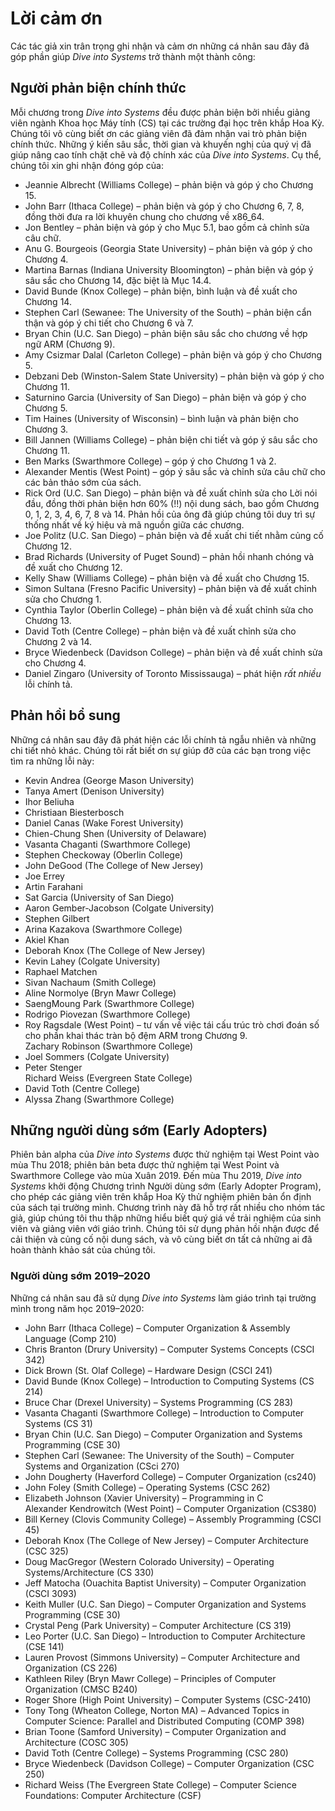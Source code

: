 # Lời cảm ơn

Các tác giả xin trân trọng ghi nhận và cảm ơn những cá nhân sau đây đã góp phần giúp *Dive into Systems* trở thành một thành công:

## Người phản biện chính thức

Mỗi chương trong *Dive into Systems* đều được phản biện bởi nhiều giảng viên ngành Khoa học Máy tính (CS) tại các trường đại học trên khắp Hoa Kỳ. Chúng tôi vô cùng biết ơn các giảng viên đã đảm nhận vai trò phản biện chính thức. Những ý kiến sâu sắc, thời gian và khuyến nghị của quý vị đã giúp nâng cao tính chặt chẽ và độ chính xác của *Dive into Systems*. Cụ thể, chúng tôi xin ghi nhận đóng góp của:

- Jeannie Albrecht (Williams College) – phản biện và góp ý cho Chương 15.  
- John Barr (Ithaca College) – phản biện và góp ý cho Chương 6, 7, 8, đồng thời đưa ra lời khuyên chung cho chương về x86_64.  
- Jon Bentley – phản biện và góp ý cho Mục 5.1, bao gồm cả chỉnh sửa câu chữ.  
- Anu G. Bourgeois (Georgia State University) – phản biện và góp ý cho Chương 4.  
- Martina Barnas (Indiana University Bloomington) – phản biện và góp ý sâu sắc cho Chương 14, đặc biệt là Mục 14.4.  
- David Bunde (Knox College) – phản biện, bình luận và đề xuất cho Chương 14.  
- Stephen Carl (Sewanee: The University of the South) – phản biện cẩn thận và góp ý chi tiết cho Chương 6 và 7.  
- Bryan Chin (U.C. San Diego) – phản biện sâu sắc cho chương về hợp ngữ ARM (Chương 9).  
- Amy Csizmar Dalal (Carleton College) – phản biện và góp ý cho Chương 5.  
- Debzani Deb (Winston-Salem State University) – phản biện và góp ý cho Chương 11.  
- Saturnino Garcia (University of San Diego) – phản biện và góp ý cho Chương 5.  
- Tim Haines (University of Wisconsin) – bình luận và phản biện cho Chương 3.  
- Bill Jannen (Williams College) – phản biện chi tiết và góp ý sâu sắc cho Chương 11.  
- Ben Marks (Swarthmore College) – góp ý cho Chương 1 và 2.  
- Alexander Mentis (West Point) – góp ý sâu sắc và chỉnh sửa câu chữ cho các bản thảo sớm của sách.  
- Rick Ord (U.C. San Diego) – phản biện và đề xuất chỉnh sửa cho Lời nói đầu, đồng thời phản biện hơn 60% (!!) nội dung sách, bao gồm Chương 0, 1, 2, 3, 4, 6, 7, 8 và 14. Phản hồi của ông đã giúp chúng tôi duy trì sự thống nhất về ký hiệu và mã nguồn giữa các chương.  
- Joe Politz (U.C. San Diego) – phản biện và đề xuất chi tiết nhằm củng cố Chương 12.  
- Brad Richards (University of Puget Sound) – phản hồi nhanh chóng và đề xuất cho Chương 12.  
- Kelly Shaw (Williams College) – phản biện và đề xuất cho Chương 15.  
- Simon Sultana (Fresno Pacific University) – phản biện và đề xuất chỉnh sửa cho Chương 1.  
- Cynthia Taylor (Oberlin College) – phản biện và đề xuất chỉnh sửa cho Chương 13.  
- David Toth (Centre College) – phản biện và đề xuất chỉnh sửa cho Chương 2 và 14.  
- Bryce Wiedenbeck (Davidson College) – phản biện và đề xuất chỉnh sửa cho Chương 4.  
- Daniel Zingaro (University of Toronto Mississauga) – phát hiện *rất nhiều* lỗi chính tả.

## Phản hồi bổ sung

Những cá nhân sau đây đã phát hiện các lỗi chính tả ngẫu nhiên và những chi tiết nhỏ khác. Chúng tôi rất biết ơn sự giúp đỡ của các bạn trong việc tìm ra những lỗi này:

- Kevin Andrea (George Mason University)  
- Tanya Amert (Denison University)  
- Ihor Beliuha  
- Christiaan Biesterbosch  
- Daniel Canas (Wake Forest University)  
- Chien-Chung Shen (University of Delaware)  
- Vasanta Chaganti (Swarthmore College)  
- Stephen Checkoway (Oberlin College)  
- John DeGood (The College of New Jersey)  
- Joe Errey  
- Artin Farahani  
- Sat Garcia (University of San Diego)  
- Aaron Gember-Jacobson (Colgate University)  
- Stephen Gilbert  
- Arina Kazakova (Swarthmore College)  
- Akiel Khan  
- Deborah Knox (The College of New Jersey)  
- Kevin Lahey (Colgate University)  
- Raphael Matchen  
- Sivan Nachaum (Smith College)  
- Aline Normolye (Bryn Mawr College)  
- SaengMoung Park (Swarthmore College)  
- Rodrigo Piovezan (Swarthmore College)  
- Roy Ragsdale (West Point) – tư vấn về việc tái cấu trúc trò chơi đoán số cho phần khai thác tràn bộ đệm ARM trong Chương 9.  
Zachary Robinson (Swarthmore College)  
- Joel Sommers (Colgate University)  
- Peter Stenger  
Richard Weiss (Evergreen State College)  
- David Toth (Centre College)  
- Alyssa Zhang (Swarthmore College)  

## Những người dùng sớm (Early Adopters)

Phiên bản alpha của *Dive into Systems* được thử nghiệm tại West Point vào mùa Thu 2018; phiên bản beta được thử nghiệm tại West Point và Swarthmore College vào mùa Xuân 2019. Đến mùa Thu 2019, *Dive into Systems* khởi động Chương trình Người dùng sớm (Early Adopter Program), cho phép các giảng viên trên khắp Hoa Kỳ thử nghiệm phiên bản ổn định của sách tại trường mình. Chương trình này đã hỗ trợ rất nhiều cho nhóm tác giả, giúp chúng tôi thu thập những hiểu biết quý giá về trải nghiệm của sinh viên và giảng viên với giáo trình. Chúng tôi sử dụng phản hồi nhận được để cải thiện và củng cố nội dung sách, và vô cùng biết ơn tất cả những ai đã hoàn thành khảo sát của chúng tôi.

### Người dùng sớm 2019–2020

Những cá nhân sau đã sử dụng *Dive into Systems* làm giáo trình tại trường mình trong năm học 2019–2020:

- John Barr (Ithaca College) – Computer Organization & Assembly Language (Comp 210)  
- Chris Branton (Drury University) – Computer Systems Concepts (CSCI 342)  
- Dick Brown (St. Olaf College) – Hardware Design (CSCI 241)  
- David Bunde (Knox College) – Introduction to Computing Systems (CS 214)  
- Bruce Char (Drexel University) – Systems Programming (CS 283)  
- Vasanta Chaganti (Swarthmore College) – Introduction to Computer Systems (CS 31)  
- Bryan Chin (U.C. San Diego) – Computer Organization and Systems Programming (CSE 30)  
- Stephen Carl (Sewanee: The University of the South) – Computer Systems and Organization (CSci 270)  
- John Dougherty (Haverford College) – Computer Organization (cs240)  
- John Foley (Smith College) – Operating Systems (CSC 262)  
- Elizabeth Johnson (Xavier University) – Programming in C  
Alexander Kendrowitch (West Point) – Computer Organization (CS380)  
- Bill Kerney (Clovis Community College) – Assembly Programming (CSCI 45)  
- Deborah Knox (The College of New Jersey) – Computer Architecture (CSC 325)  
- Doug MacGregor (Western Colorado University) – Operating Systems/Architecture (CS 330)  
- Jeff Matocha (Ouachita Baptist University) – Computer Organization (CSCI 3093)  
- Keith Muller (U.C. San Diego) – Computer Organization and Systems Programming (CSE 30)  
- Crystal Peng (Park University) – Computer Architecture (CS 319)  
- Leo Porter (U.C. San Diego) – Introduction to Computer Architecture (CSE 141)  
- Lauren Provost (Simmons University) – Computer Architecture and Organization (CS 226)  
- Kathleen Riley (Bryn Mawr College) – Principles of Computer Organization (CMSC B240)  
- Roger Shore (High Point University) – Computer Systems (CSC-2410)  
- Tony Tong (Wheaton College, Norton MA) – Advanced Topics in Computer Science: Parallel and Distributed Computing (COMP 398)  
- Brian Toone (Samford University) – Computer Organization and Architecture (COSC 305)  
- David Toth (Centre College) – Systems Programming (CSC 280)  
- Bryce Wiedenbeck (Davidson College) – Computer Organization (CSC 250)  
- Richard Weiss (The Evergreen State College) – Computer Science Foundations: Computer Architecture (CSF)  